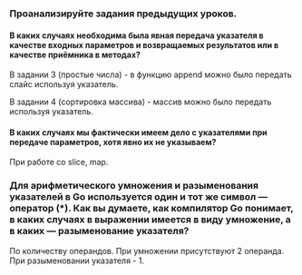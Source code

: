 ### Проанализируйте задания предыдущих уроков.
#### В каких случаях необходима была явная передача указателя в качестве входных параметров и возвращаемых результатов или в качестве приёмника в методах?

В задании 3 (простые числа) - в функцию append можно было передать слайс используя указатель.

В задании 4 (сортировка массива) - массив можно было передать используя указатель.

#### В каких случаях мы фактически имеем дело с указателями при передаче параметров, хотя явно их не указываем?

При работе со slice, map.

### Для арифметического умножения и разыменования указателей в Go используется один и тот же символ — оператор (*). Как вы думаете, как компилятор Go понимает, в каких случаях в выражении имеется в виду умножение, а в каких — разыменование указателя?

По количеству операндов.
При умножении присутствуют 2 операнда. При разыменовании указателя - 1.